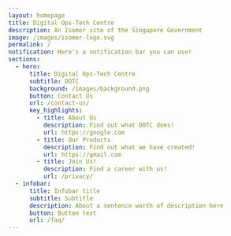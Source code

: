```yaml
---
layout: homepage
title: Digital Ops-Tech Centre
description: An Isomer site of the Singapore Government
image: /images/isomer-logo.svg
permalink: /
notification: Here's a notification bar you can use!
sections:
  - hero:
      title: Digital Ops-Tech Centre
      subtitle: DOTC
      background: /images/background.png
      button: Contact Us
      url: /contact-us/
      key_highlights:
        - title: About Us
          description: Find out what DOTC does!
          url: https://google.com
        - title: Our Products
          description: Find out what we have created!
          url: https://gmail.com
        - title: Join Us!
          description: Find a career with us!
          url: /privacy/
  - infobar:
      title: Infobar title
      subtitle: Subtitle
      description: About a sentence worth of description here
      button: Button text
      url: /faq/
---
```

